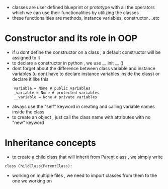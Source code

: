 - classes are user defined blueprint or prototype with all the operators which we can use their functionalities by utilizing the classes
- these functionalities are methods, instance variables, constructor ...etc
# Constructor and its role in OOP 
- if u dont define the constructor on a class , a default constructor will be assigned to it 
- to declare a constructor in python , we use __ init __ ()
- dont forget about the difference between class variable and instance variables (u dont have to declare instance variables inside the class) or declare it like this 
```
	variable = None # public variables 
	_variable = None # protected variables
	__variable = None # private variables
```
- always use the "self" keyword in creating and calling variable names inside the class 
- to create an object , just call the class name with attributes with no "new" keyword 

# Inheritance concepts
 - to create a child class that will inherit from Parent class , we simply write 
 
```
class ChildClass(ParentClass):
```
- working on multiple files , we need to import classes from them to the one we working on
